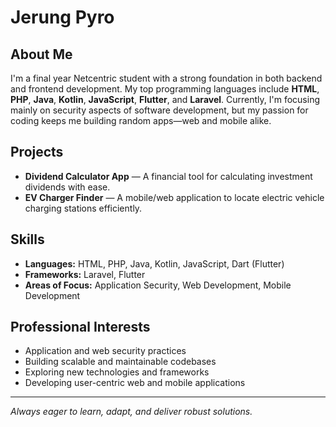 # Jerung Pyro

## About Me

I'm a final year Netcentric student with a strong foundation in both backend and frontend development. My top programming languages include **HTML**, **PHP**, **Java**, **Kotlin**, **JavaScript**, **Flutter**, and **Laravel**. Currently, I'm focusing mainly on security aspects of software development, but my passion for coding keeps me building random apps—web and mobile alike.

## Projects

- **Dividend Calculator App** — A financial tool for calculating investment dividends with ease.
- **EV Charger Finder** — A mobile/web application to locate electric vehicle charging stations efficiently.

## Skills

- **Languages:** HTML, PHP, Java, Kotlin, JavaScript, Dart (Flutter)
- **Frameworks:** Laravel, Flutter
- **Areas of Focus:** Application Security, Web Development, Mobile Development

## Professional Interests

- Application and web security practices
- Building scalable and maintainable codebases
- Exploring new technologies and frameworks
- Developing user-centric web and mobile applications

---

_Always eager to learn, adapt, and deliver robust solutions._
